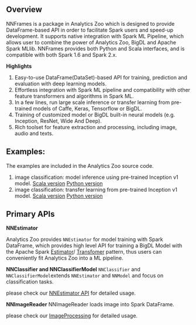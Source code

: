 
## Overview

NNFrames is a package in Analytics Zoo which is designed to provide DataFrame-based API in order to
facilitate Spark users and speed-up development. It supports native integration with Spark ML
Pipeline, which allows user to combine the power of Analytics Zoo, BigDL and Apache Spark MLlib.
NNFrames provides both Python and Scala interfaces, and is compatible with both Spark 1.6 and
Spark 2.x.


**Highlights**
1. Easy-to-use DataFrame(DataSet)-based API for training, prediction and evaluation with deep learning models.
2. Effortless integration with Spark ML pipeline and compatibility with other feature transformers and algorithms in Spark ML.
3. In a few lines, run large scale inference or transfer learning from pre-trained models of Caffe, Keras, Tensorflow or BigDL.
4. Training of customized model or BigDL built-in neural models (e.g. Inception, ResNet, Wide And Deep).
5. Rich toolset for feature extraction and processing, including image, audio and texts.

## Examples:

The examples are included in the Analytics Zoo source code.

1. image classification: model inference using pre-trained Inception v1 model.
    [Scala version](https://github.com/intel-analytics/analytics-zoo/tree/master/zoo/src/main/scala/com/intel/analytics/zoo/examples/nnframes/imageInference)
    [Python version](https://github.com/intel-analytics/analytics-zoo/tree/master/pyzoo/zoo/examples/nnframes/imageInference)
2. image classification: transfer learning from pre-trained Inception v1 model.
    [Scala version](https://github.com/intel-analytics/analytics-zoo/tree/master/zoo/src/main/scala/com/intel/analytics/zoo/examples/nnframes/imageTransferLearning)
    [Python version](https://github.com/intel-analytics/analytics-zoo/tree/master/pyzoo/zoo/examples/nnframes/imageTransferLearning)
## Primary APIs

**NNEstimator**

Analytics Zoo provides `NNEstimator` for model training with Spark DataFrame, which
provides high level API for training a BigDL Model with the Apache Spark
[Estimator](https://spark.apache.org/docs/2.1.1/ml-pipeline.html#estimators)/
[Transfomer](https://spark.apache.org/docs/2.1.1/ml-pipeline.html#transformers)
pattern, thus users can conveniently fit Analytics Zoo into a ML pipeline.

**NNClassifier and NNClassifierModel**
`NNClassifier` and `NNClassifierModel`extends `NNEstimator` and `NNModel` and focus on 
classification
tasks.

please check our
[NNEstimator API](NNEstimator.md) for detailed usage.

**NNImageReader**
NNImageReader loads image into Spark DataFrame.

please check our
[ImageProcessing](ImagesProcessing.md) for detailed usage.
